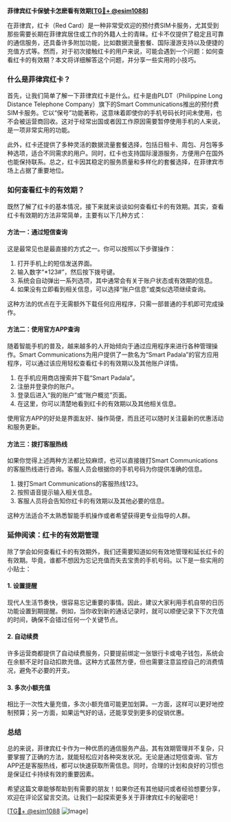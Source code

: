 **菲律宾红卡保號卡怎麽看有效期[[TG💪+ @esim1088](https://t.me/s/esim1088)]**

在菲律宾，红卡（Red Card）是一种非常受欢迎的预付费SIM卡服务，尤其受到那些需要长期在菲律宾居住或工作的外籍人士的青睐。红卡不仅提供了稳定且可靠的通信服务，还具备许多附加功能，比如数据流量套餐、国际漫游支持以及便捷的充值方式等。然而，对于初次接触红卡的用户来说，可能会遇到一个问题：如何查看红卡的有效期？本文将详细解答这个问题，并分享一些实用的小技巧。

### 什么是菲律宾红卡？

首先，让我们简单了解一下菲律宾红卡是什么。红卡是由PLDT（Philippine Long Distance Telephone Company）旗下的Smart Communications推出的预付费SIM卡服务。它以“保号”功能著称，这意味着即使你的手机号码长时间未使用，也不会被运营商回收。这对于经常出国或者因工作原因需要暂停使用手机的人来说，是一项非常实用的功能。

此外，红卡还提供了多种灵活的数据流量套餐选择，包括日租卡、周包、月包等多种选项，适合不同需求的用户。同时，红卡也支持国际漫游服务，方便用户在国外也能保持联系。总之，红卡因其稳定的服务质量和多样化的套餐选择，在菲律宾市场上占据了重要地位。

### 如何查看红卡的有效期？

既然了解了红卡的基本情况，接下来就来谈谈如何查看红卡的有效期。其实，查看红卡有效期的方法非常简单，主要有以下几种方式：

#### 方法一：通过短信查询

这是最常见也是最直接的方式之一。你可以按照以下步骤操作：

1. 打开手机上的短信发送界面。
2. 输入数字“*123#”，然后按下拨号键。
3. 系统会自动弹出一系列选项，其中通常会有关于账户状态或有效期的信息。
4. 如果没有立即看到相关信息，可以选择“账户信息”或类似选项继续查询。

这种方法的优点在于无需额外下载任何应用程序，只需一部普通的手机即可完成操作。

#### 方法二：使用官方APP查询

随着智能手机的普及，越来越多的人开始倾向于通过应用程序来进行各种管理操作。Smart Communications为用户提供了一款名为“Smart Padala”的官方应用程序，可以通过该应用轻松查看红卡的有效期以及其他账户详情。

1. 在手机应用商店搜索并下载“Smart Padala”。
2. 注册并登录你的账户。
3. 登录后进入“我的账户”或“账户概览”页面。
4. 在这里，你可以清楚地看到红卡的有效期以及其他相关信息。

使用官方APP的好处是界面友好、操作简便，而且还可以随时关注最新的优惠活动和服务更新。

#### 方法三：拨打客服热线

如果你觉得上述两种方法都比较麻烦，也可以直接拨打Smart Communications的客服热线进行咨询。客服人员会根据你的手机号码为你提供准确的信息。

1. 拨打Smart Communications的客服热线123。
2. 按照语音提示输入相关信息。
3. 客服人员将会告知你红卡的有效期以及其他必要的信息。

这种方法适合不太熟悉智能手机操作或者希望获得更专业指导的人群。

### 延伸阅读：红卡的有效期管理

除了学会如何查看红卡的有效期外，我们还需要知道如何有效地管理和延长红卡的有效期。毕竟，谁都不想因为忘记充值而失去宝贵的手机号码。以下是一些实用的小贴士：

#### 1. 设置提醒

现代人生活节奏快，很容易忘记重要的事情。因此，建议大家利用手机自带的日历功能设置到期提醒。例如，当你收到新的通话记录时，就可以顺便记录下下次充值的时间，确保不会错过任何一个关键节点。

#### 2. 自动续费

许多运营商都提供了自动续费服务，只要提前绑定一张银行卡或电子钱包，系统会在余额不足时自动扣款充值。这种方式虽然方便，但也需要注意监控自己的消费情况，避免不必要的开支。

#### 3. 多次小额充值

相比于一次性大量充值，多次小额充值可能更加划算。一方面，这样可以更好地控制预算；另一方面，如果运气好的话，还能享受到更多的促销优惠。

### 总结

总的来说，菲律宾红卡作为一种优质的通信服务产品，其有效期管理并不复杂，只要掌握了正确的方法，就能轻松应对各种突发状况。无论是通过短信查询、官方APP还是客服热线，都可以快速获取所需信息。同时，合理的计划和良好的习惯也是保证红卡持续有效的重要因素。

希望这篇文章能够帮助到有需要的朋友！如果你还有其他疑问或者经验想要分享，欢迎在评论区留言交流。让我们一起探索更多关于菲律宾红卡的秘密吧！

[[TG💪+ @esim1088](https://t.me/s/esim1088) ![Image](https://i.postimg.cc/4NQfJmqS/Snipaste-2025-05-13-00-14-12.png)]